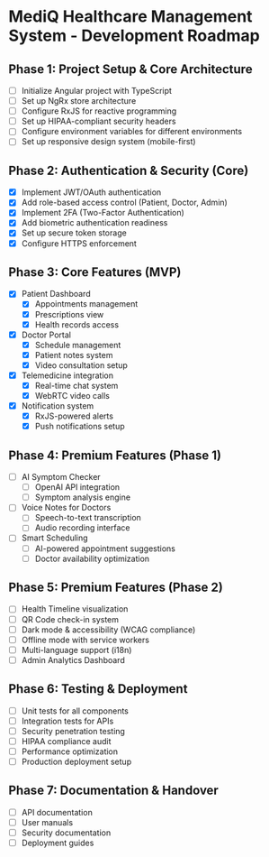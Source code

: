 # MediQ Healthcare Management System - Development Roadmap

## Phase 1: Project Setup & Core Architecture
- [ ] Initialize Angular project with TypeScript
- [ ] Set up NgRx store architecture
- [ ] Configure RxJS for reactive programming
- [ ] Set up HIPAA-compliant security headers
- [ ] Configure environment variables for different environments
- [ ] Set up responsive design system (mobile-first)

## Phase 2: Authentication & Security (Core)
- [x] Implement JWT/OAuth authentication
- [x] Add role-based access control (Patient, Doctor, Admin)
- [x] Implement 2FA (Two-Factor Authentication)
- [x] Add biometric authentication readiness
- [x] Set up secure token storage
- [x] Configure HTTPS enforcement

## Phase 3: Core Features (MVP)
- [x] Patient Dashboard
  - [x] Appointments management
  - [x] Prescriptions view
  - [x] Health records access
- [x] Doctor Portal
  - [x] Schedule management
  - [x] Patient notes system
  - [x] Video consultation setup
- [x] Telemedicine integration
  - [x] Real-time chat system
  - [x] WebRTC video calls
- [x] Notification system
  - [x] RxJS-powered alerts
  - [x] Push notifications setup

## Phase 4: Premium Features (Phase 1)
- [ ] AI Symptom Checker
  - [ ] OpenAI API integration
  - [ ] Symptom analysis engine
- [ ] Voice Notes for Doctors
  - [ ] Speech-to-text transcription
  - [ ] Audio recording interface
- [ ] Smart Scheduling
  - [ ] AI-powered appointment suggestions
  - [ ] Doctor availability optimization

## Phase 5: Premium Features (Phase 2)
- [ ] Health Timeline visualization
- [ ] QR Code check-in system
- [ ] Dark mode & accessibility (WCAG compliance)
- [ ] Offline mode with service workers
- [ ] Multi-language support (i18n)
- [ ] Admin Analytics Dashboard

## Phase 6: Testing & Deployment
- [ ] Unit tests for all components
- [ ] Integration tests for APIs
- [ ] Security penetration testing
- [ ] HIPAA compliance audit
- [ ] Performance optimization
- [ ] Production deployment setup

## Phase 7: Documentation & Handover
- [ ] API documentation
- [ ] User manuals
- [ ] Security documentation
- [ ] Deployment guides
